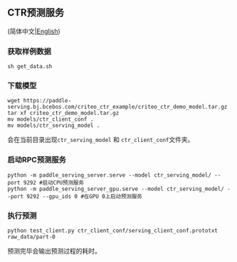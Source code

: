 ## CTR预测服务

(简体中文|[English](./README.md))

### 获取样例数据
```
sh get_data.sh
```

### 下载模型
```
wget https://paddle-serving.bj.bcebos.com/criteo_ctr_example/criteo_ctr_demo_model.tar.gz
tar xf criteo_ctr_demo_model.tar.gz
mv models/ctr_client_conf .
mv models/ctr_serving_model .
```
会在当前目录出现`ctr_serving_model` 和 `ctr_client_conf`文件夹。

### 启动RPC预测服务

```
python -m paddle_serving_server.serve --model ctr_serving_model/ --port 9292 #启动CPU预测服务
python -m paddle_serving_server_gpu.serve --model ctr_serving_model/ --port 9292 --gpu_ids 0 #在GPU 0上启动预测服务
```

### 执行预测

```
python test_client.py ctr_client_conf/serving_client_conf.prototxt raw_data/part-0
```
预测完毕会输出预测过程的耗时。
